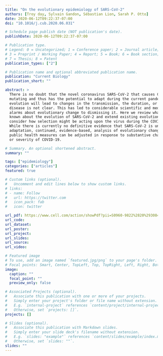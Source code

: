 ```yaml
---
title: "On the evolutionary epidemiology of SARS-CoV-2"
authors: [Troy day, Sylvain Gandon, Sébastian Lion, Sarah P. Otto]
date: 2020-06-12T09:22:37-07:00
doi: "10.1016/j.cub.2020.06.031"

# Schedule page publish date (NOT publication's date).
publishDate: 2020-06-12T09:22:37-07:00

# Publication type.
# Legend: 0 = Uncategorized; 1 = Conference paper; 2 = Journal article;
# 3 = Preprint / Working Paper; 4 = Report; 5 = Book; 6 = Book section;
# 7 = Thesis; 8 = Patent
publication_types: ["2"]

# Publication name and optional abbreviated publication name.
publication: "Current Biology"
publication_short: ""

abstract: >
  There is no doubt that the novel coronavirus SARS-CoV-2 that causes COVID-19 is
  mutating and thus has the potential to adapt during the current pandemic. Whether this
  evolution will lead to changes in the transmission, the duration, or the severity of the
  disease is not clear. This has led to considerable scientific and media debate, from raising
  alarms about evolutionary change to dismissing it. Here we review what little is currently
  known about the evolution of SARS-CoV-2 and extend existing evolutionary theory to
  consider how selection might be acting upon the virus during the COVID-19 pandemic.
  While there is currently no definitive evidence that SARS-CoV-2 is undergoing further
  adaptation, continued, evidence-based, analysis of evolutionary change is important so that
  public health measures can be adjusted in response to substantive changes in the infectivity
  or severity of COVID-19. 

# Summary. An optional shortened abstract.
summary: ""

tags: ["epidemiology"]
categories: ["articles"]
featured: true

# Custom links (optional).
#   Uncomment and edit lines below to show custom links.
# links:
# - name: Follow
#   url: https://twitter.com
#   icon_pack: fab
#   icon: twitter

url_pdf: https://www.cell.com/action/showPdf?pii=S0960-9822%2820%2930847-2
url_code:
url_dataset:
url_poster:
url_project:
url_slides:
url_source:
url_video:

# Featured image
# To use, add an image named `featured.jpg/png` to your page's folder. 
# Focal points: Smart, Center, TopLeft, Top, TopRight, Left, Right, BottomLeft, Bottom, BottomRight.
image:
  caption: ""
  focal_point: ""
  preview_only: false

# Associated Projects (optional).
#   Associate this publication with one or more of your projects.
#   Simply enter your project's folder or file name without extension.
#   E.g. `internal-project` references `content/project/internal-project/index.md`.
#   Otherwise, set `projects: []`.
projects: []

# Slides (optional).
#   Associate this publication with Markdown slides.
#   Simply enter your slide deck's filename without extension.
#   E.g. `slides: "example"` references `content/slides/example/index.md`.
#   Otherwise, set `slides: ""`.
slides: ""
---
```

